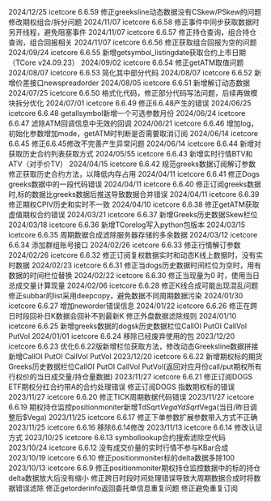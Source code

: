 2024/12/25 icetcore 6.6.59
	修正greeksline动态数据没有CSkew/PSkew的问题
	修改期权组合/拆分问题
2024/11/07 icetcore 6.6.58
	修正事件中同步获取数据时另开线程，避免阻塞事件
2024/11/07 icetcore 6.6.57
	修正持仓查询，组合持仓查询，组合回报相关
2024/11/07 icetcore 6.6.56
	修正获取组合回报为空的问题
2024/09/24 icetcore 6.6.55
    新增getsymbol_listingdate获取合约上市日期（TCore v24.09.23）
2024/09/02 icetcore 6.6.54
    修正getATM取值问题
2024/08/07 icetcore 6.6.53
    简化其中部分代码
2024/08/07 icetcore 6.6.52
    新增价差接口newspreadorder
2024/08/05 icetcore 6.6.51
    新增解订动态数据
2024/07/25 icetcore 6.6.50
    格式化代码，修正部分代码写法问题，后续再做模块拆分优化
2024/07/01 icetcore 6.6.49
    修正6.6.48产生的错误
2024/06/25 icetcore 6.6.48
    getallsymbol新增一个可选参数月份
2024/06/24 icetcore 6.6.47
    滤除ATM回调信息中无效的回调
2024/06/21 icetcore 6.6.46
    增加log，初始化参数增加mode，getATM时判断是否需要取消订阅
2024/06/14 icetcore 6.6.45
    修正6.6.45修改不完善产生异常问题
2024/06/14 icetcore 6.6.44
    新增对获取历史合约列表获取方式
2024/05/55 icetcore 6.6.43
    新增实时行情BTV和ATV（对手价TV）
2024/04/15 icetcore 6.6.42
    规范greeks数据订阅解订参数
	修正获取历史合约方法，以降低内存占用
2024/04/11 icetcore 6.6.41
    修正Dogs greeks数据中的一段代码错误
2024/04/11 icetcore 6.6.40
    修正订阅greeks数据时,标的数据比greeks数据后推送导致数据合并错误
2024/04/11 icetcore 6.6.39
    修正期权CPIV历史和实时不一致
2024/04/10 icetcore 6.6.38
    修正getATM获取虚值期权合约错误
2024/03/21 icetcore 6.6.37
    新增Greeks历史数据Skew栏位
2024/03/18 icetcore 6.6.36
    新增TCorelog写入python包版本
2024/03/15 icetcore 6.6.35
    周期数据合成滤除服务器存储的多余数据
2024/03/12 icetcore 6.6.34
    添加群组账号接口
2024/02/26 icetcore 6.6.33
    修正行情解订参数
2024/02/26 icetcore 6.6.32
    修正订阅复权数据实时和动态K线上数据时，没有实时数据
2024/02/23 icetcore 6.6.31
    修正当dogs历史数据时间栏位为空时，用有数据的时间栏位替换
2024/02/22 icetcore 6.6.30
    修正当现量为0 时，使用当日总成交量计算现量
2024/02/06 icetcore 6.6.28
    修正K线合成可能出现混乱问题
	修正subbar的list采用deepcopy，避免数据不同周期数据污染
2024/01/30 icetcore 6.6.27
    增加neworder错误信息
2024/01/22 icetcore 6.6.26
    修正在跨日时段回补日K数据会回补不到最新K
    修正外盘数据滤除规则
2024/01/10 icetcore 6.6.25
    新增greeks数据的dogsk历史数据栏位CallOI PutOI CallVol PutVol
2024/01/01 icetcore 6.6.24
	移除已经废弃使用的包
2023/12/20 icetcore 6.6.23
	优化6.6.22版新增栏位获取方法，修改动态Greeksline数据拼接新增CallOI PutOI CallVol PutVol
2023/12/20 icetcore 6.6.22
    新增期权标的期货Greeks历史数据栏位CallOI PutOI CallVol PutVol(返回对应月份call/put期权所有行权价的当日成交量/持仓量数据)
2023/11/27 icetcore 6.6.21
    修正订阅DOGS ETF期权分红合约带A的合约处理错误
	修正订阅DOGS 指数期权标的错误
2023/11/27 icetcore 6.6.20
    修正TICK周期数据代码错误
2023/11/27 icetcore 6.6.19
    期权持仓监控positionmoniter新增TdSqrt$Vega YdSqrt$Vega(当日/昨日调整后$Vega)
2023/11/25 icetcore 6.6.17
    修正下单参数扩展参数带入方式不正确
2023/11/25 icetcore 6.6.16
    移除6.6.14修改
2023/11/13 icetcore 6.6.14
    修改认证方式
2023/10/25 icetcore 6.6.13
    symbollookup合约搜索滤除空代码
2023/10/24 icetcore 6.6.12
    没有成交价量的实时行情不参与KBar合成
2023/10/19 icetcore 6.6.10
	修正positionmoniter标的delta数据多除100
2023/10/13 icetcore 6.6.9
    修正positionmoniter期权持仓监控数据中的标的持仓delta数据放大后没有缩小
    修正跨日时段时间处理错误导致大周期数据合成时将数据错误滤除
    修正getorderinfo返回委托单信息重复问题
    修正避免重复订阅